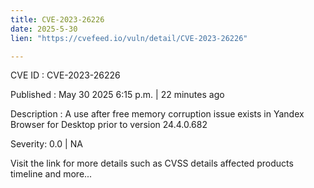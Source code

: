```yaml
---
title: CVE-2023-26226
date: 2025-5-30
lien: "https://cvefeed.io/vuln/detail/CVE-2023-26226"

---
```


CVE ID : CVE-2023-26226

Published :  May 30
2025
6:15 p.m. | 22 minutes ago

Description : A use after free memory corruption issue exists in Yandex Browser for Desktop prior to version 24.4.0.682

Severity: 0.0 | NA

Visit the link for more details
such as CVSS details
affected products
timeline
and more...
